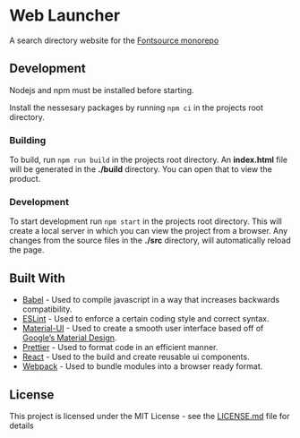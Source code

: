 # Web Launcher

A search directory website for the [Fontsource monorepo](https://github.com/fontsource/fontsource)

## Development

Nodejs and npm must be installed before starting.

Install the nessesary packages by running `npm ci` in the projects root directory.

### Building

To build, run `npm run build` in the projects root directory. An **index.html** file will be generated in the **./build** directory. You can open that to view the product.

### Development

To start development run `npm start` in the projects root directory. This will create a local server in which you can view the project from a browser. Any changes from the source files in the **./src** directory, will automatically reload the page.

## Built With

* [Babel](https://babeljs.io/) - Used to compile javascript in a way that increases backwards compatibility.
* [ESLint](https://eslint.org/) - Used to enforce a certain coding style and correct syntax.
* [Material-UI](https://material-ui.com/) - Used to create a smooth user interface based off of [Google’s Material Design](https://material.io/).
* [Prettier](https://prettier.io/) - Used to format code in an efficient manner.
* [React](https://reactjs.org/) - Used to the build and create reusable ui components.
* [Webpack](https://webpack.js.org/) - Used to bundle modules into a browser ready format.

## License

This project is licensed under the MIT License - see the [LICENSE.md](LICENSE.md) file for details
